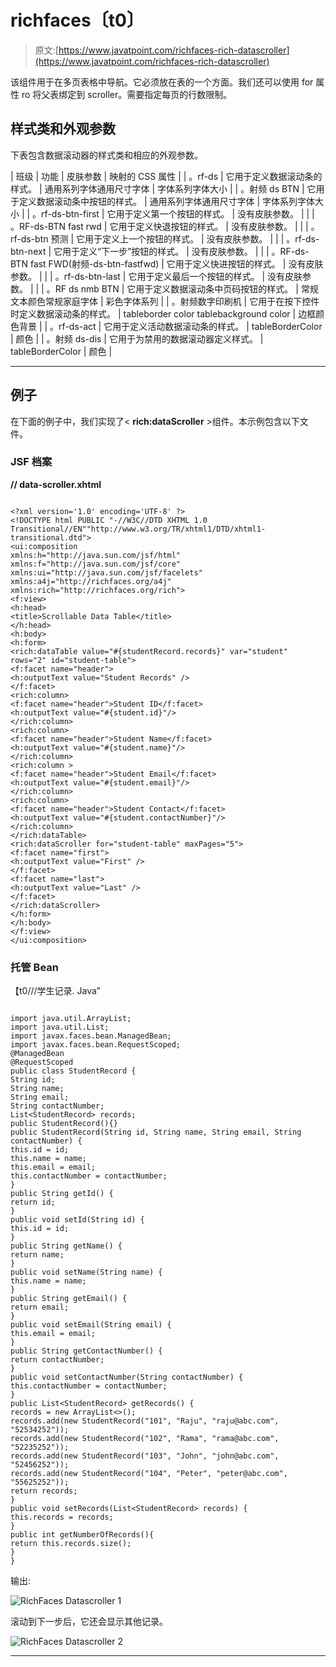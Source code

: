 # richfaces〔t0〕

> 原文:[https://www.javatpoint.com/richfaces-rich-datascroller](https://www.javatpoint.com/richfaces-rich-datascroller)

该组件用于在多页表格中导航。它必须放在表的一个方面。我们还可以使用 for 属性 ro 将父表绑定到 scroller。需要指定每页的行数限制。

## 样式类和外观参数

下表包含数据滚动器的样式类和相应的外观参数。

| 班级 | 功能 | 皮肤参数 | 映射的 CSS 属性 |
| 。rf-ds | 它用于定义数据滚动条的样式。 | 通用系列字体通用尺寸字体 | 字体系列字体大小 |
| 。射频 ds BTN | 它用于定义数据滚动条中按钮的样式。 | 通用系列字体通用尺寸字体 | 字体系列字体大小 |
| 。rf-ds-btn-first | 它用于定义第一个按钮的样式。 | 没有皮肤参数。 |  |
| 。RF-ds-BTN fast rwd | 它用于定义快退按钮的样式。 | 没有皮肤参数。 |  |
| 。rf-ds-btn 预测 | 它用于定义上一个按钮的样式。 | 没有皮肤参数。 |  |
| 。rf-ds-btn-next | 它用于定义“下一步”按钮的样式。 | 没有皮肤参数。 |  |
| 。RF-ds-BTN fast FWD(射频-ds-btn-fastfwd) | 它用于定义快进按钮的样式。 | 没有皮肤参数。 |  |
| 。rf-ds-btn-last | 它用于定义最后一个按钮的样式。 | 没有皮肤参数。 |  |
| 。RF ds nmb BTN | 它用于定义数据滚动条中页码按钮的样式。 | 常规文本颜色常规家庭字体 | 彩色字体系列 |
| 。射频数字印刷机 | 它用于在按下控件时定义数据滚动条的样式。 | tableborder color tablebackground color | 边框颜色背景 |
| 。rf-ds-act | 它用于定义活动数据滚动条的样式。 | tableBorderColor | 颜色 |
| 。射频 ds-dis | 它用于为禁用的数据滚动器定义样式。 | tableBorderColor | 颜色 |

* * *

## 例子

在下面的例子中，我们实现了< **rich:dataScroller** >组件。本示例包含以下文件。

### JSF 档案

**// data-scroller.xhtml**

```

<?xml version='1.0' encoding='UTF-8' ?>
<!DOCTYPE html PUBLIC "-//W3C//DTD XHTML 1.0 Transitional//EN""http://www.w3.org/TR/xhtml1/DTD/xhtml1-transitional.dtd">
<ui:composition 
xmlns:h="http://java.sun.com/jsf/html"
xmlns:f="http://java.sun.com/jsf/core"
xmlns:ui="http://java.sun.com/jsf/facelets"
xmlns:a4j="http://richfaces.org/a4j"
xmlns:rich="http://richfaces.org/rich">
<f:view>
<h:head>
<title>Scrollable Data Table</title>
</h:head>
<h:body>
<h:form>
<rich:dataTable value="#{studentRecord.records}" var="student" rows="2" id="student-table">
<f:facet name="header">
<h:outputText value="Student Records" />
</f:facet>
<rich:column>
<f:facet name="header">Student ID</f:facet>
<h:outputText value="#{student.id}"/>
</rich:column>
<rich:column>
<f:facet name="header">Student Name</f:facet>
<h:outputText value="#{student.name}"/>
</rich:column>
<rich:column >
<f:facet name="header">Student Email</f:facet>
<h:outputText value="#{student.email}"/>
</rich:column>
<rich:column>
<f:facet name="header">Student Contact</f:facet>
<h:outputText value="#{student.contactNumber}"/>
</rich:column>
</rich:dataTable>
<rich:dataScroller for="student-table" maxPages="5">
<f:facet name="first">
<h:outputText value="First" />
</f:facet>
<f:facet name="last">
<h:outputText value="Last" />
</f:facet>
</rich:dataScroller>
</h:form>
</h:body>
</f:view>
</ui:composition>

```

### 托管 Bean

【t0///学生记录. Java”

```

import java.util.ArrayList;
import java.util.List;
import javax.faces.bean.ManagedBean;
import javax.faces.bean.RequestScoped;
@ManagedBean
@RequestScoped
public class StudentRecord {
String id;
String name;
String email;
String contactNumber;
List<StudentRecord> records;
public StudentRecord(){}
public StudentRecord(String id, String name, String email, String contactNumber) {
this.id = id;
this.name = name;
this.email = email;
this.contactNumber = contactNumber;
}
public String getId() {
return id;
}
public void setId(String id) {
this.id = id;
}
public String getName() {
return name;
}
public void setName(String name) {
this.name = name;
}
public String getEmail() {
return email;
}
public void setEmail(String email) {
this.email = email;
}
public String getContactNumber() {
return contactNumber;
}
public void setContactNumber(String contactNumber) {
this.contactNumber = contactNumber;
}
public List<StudentRecord> getRecords() {
records = new ArrayList<>();
records.add(new StudentRecord("101", "Raju", "raju@abc.com", "52534252"));
records.add(new StudentRecord("102", "Rama", "rama@abc.com", "52235252"));
records.add(new StudentRecord("103", "John", "john@abc.com", "52456252"));
records.add(new StudentRecord("104", "Peter", "peter@abc.com", "55625252"));
return records;
}
public void setRecords(List<StudentRecord> records) {
this.records = records;
}
public int getNumberOfRecords(){
return this.records.size();
}
}

```

输出:

![RichFaces Datascroller 1](../Images/e984441cbdc6a48463e7cb2af80ceb28.png)

滚动到下一步后，它还会显示其他记录。

![RichFaces Datascroller 2](../Images/5d530c1fb5dc600555eea631a220f580.png)

* * *